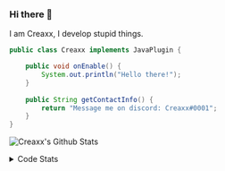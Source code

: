 ### Hi there 👋

I am Creaxx, I develop stupid things. 

```java
public class Creaxx implements JavaPlugin {

    public void onEnable() {
        System.out.println("Hello there!");
    }
    
    public String getContactInfo() {
        return "Message me on discord: Creaxx#0001";
    }
}
```

![Creaxx's Github Stats](https://github-readme-stats.vercel.app/api?username=CreaxxOG&show_icons=true&theme=dark&count_private=true)

<details>
  <summary>Code Stats</summary>

<!--START_SECTION:waka-->
![Code Time](http://img.shields.io/badge/Code%20Time-896%20hrs%2054%20mins-blue)

![Lines of code](https://img.shields.io/badge/From%20Hello%20World%20I%27ve%20Written-3%20Thousand%20lines%20of%20code-blue)

**🐱 My GitHub Data** 

> 🏆 569 Contributions in the Year 2022
 > 
> 📦 227.2 kB Used in GitHub's Storage 
 > 
> 🚫 Not Opted to Hire
 > 
> 📜 3 Public Repositories 
 > 
> 🔑 2 Private Repositories  
 > 
**I'm a Night 🦉** 

```text
🌞 Morning    14 commits     █░░░░░░░░░░░░░░░░░░░░░░░░   3.89% 
🌆 Daytime    161 commits    ███████████░░░░░░░░░░░░░░   44.72% 
🌃 Evening    165 commits    ███████████░░░░░░░░░░░░░░   45.83% 
🌙 Night      20 commits     █░░░░░░░░░░░░░░░░░░░░░░░░   5.56%

```
📅 **I'm Most Productive on Wednesday** 

```text
Monday       50 commits     ███░░░░░░░░░░░░░░░░░░░░░░   13.89% 
Tuesday      64 commits     ████░░░░░░░░░░░░░░░░░░░░░   17.78% 
Wednesday    67 commits     ████░░░░░░░░░░░░░░░░░░░░░   18.61% 
Thursday     49 commits     ███░░░░░░░░░░░░░░░░░░░░░░   13.61% 
Friday       47 commits     ███░░░░░░░░░░░░░░░░░░░░░░   13.06% 
Saturday     43 commits     ███░░░░░░░░░░░░░░░░░░░░░░   11.94% 
Sunday       40 commits     ██░░░░░░░░░░░░░░░░░░░░░░░   11.11%

```


📊 **This Week I Spent My Time On** 

```text
💬 Programming Languages: 
Java                     19 hrs 52 mins      ███████████████████████░░   95.4% 
XML                      43 mins             █░░░░░░░░░░░░░░░░░░░░░░░░   3.51% 
Kotlin                   5 mins              ░░░░░░░░░░░░░░░░░░░░░░░░░   0.46% 
YAML                     4 mins              ░░░░░░░░░░░░░░░░░░░░░░░░░   0.34% 
GitIgnore file           2 mins              ░░░░░░░░░░░░░░░░░░░░░░░░░   0.18%

🔥 Editors: 
IntelliJ                 20 hrs 50 mins      █████████████████████████   100.0%

```

**I Mostly Code in Java** 

```text
Java                     6 repos             ████████████████░░░░░░░░░   66.67% 
EJS                      1 repo              ██░░░░░░░░░░░░░░░░░░░░░░░   11.11% 
Kotlin                   1 repo              ██░░░░░░░░░░░░░░░░░░░░░░░   11.11% 
Python                   1 repo              ██░░░░░░░░░░░░░░░░░░░░░░░   11.11%

```



 Last Updated on 18/09/2022 18:31:47 UTC
<!--END_SECTION:waka-->
</details>

